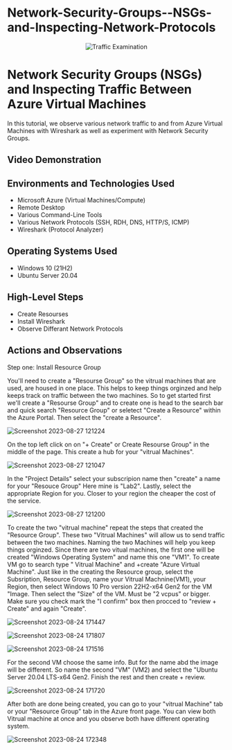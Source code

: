 # Network-Security-Groups--NSGs-and-Inspecting-Network-Protocols
<p align="center">
<img src="https://i.imgur.com/Ua7udoS.png" alt="Traffic Examination"/>
</p>

<h1>Network Security Groups (NSGs) and Inspecting Traffic Between Azure Virtual Machines</h1>
In this tutorial, we observe various network traffic to and from Azure Virtual Machines with Wireshark as well as experiment with Network Security Groups. <br />


<h2>Video Demonstration</h2>



<h2>Environments and Technologies Used</h2>

- Microsoft Azure (Virtual Machines/Compute)
- Remote Desktop
- Various Command-Line Tools
- Various Network Protocols (SSH, RDH, DNS, HTTP/S, ICMP)
- Wireshark (Protocol Analyzer)

<h2>Operating Systems Used </h2>

- Windows 10 (21H2)
- Ubuntu Server 20.04

<h2>High-Level Steps</h2>

- Create Resourses
- Install Wireshark
- Observe Differant Network Protocols


<h2>Actions and Observations</h2>
Step one: Install Resource Group
<p>
You'll need to create a "Resourse Group" so the vitrual machines that are used, are housed in one place. This helps to keep things orginzed and help keeps track on traffic between the two machines. 
So to get started first we'll create a "Resourse Group" and to create one is head to the search bar and quick search "Resource Group" or seletect "Create a Resource" within the Azure Portal. Then select the "create a Resource".
  
  
 ![Screenshot 2023-08-27 121224](https://github.com/Leibwatcher/Network-Security-Groups--NSGs-and-Inspecting-Network-Protocols/assets/137578446/0e455b1d-680e-45e2-93b7-1918ff4a9c7f)

On the top left click on on "+ Create" or Create Resourse Group" in the middle of the page. This create a hub for your "vitrual Machines".

![Screenshot 2023-08-27 121047](https://github.com/Leibwatcher/Network-Security-Groups--NSGs-and-Inspecting-Network-Protocols/assets/137578446/a948cee7-d235-4d38-a230-7a32e704b50b)

In the "Project Details" select your subscripion name then "create" a name for your "Resouce Group" Here mine is "Lab2". Lastly, select the appropriate Region for you. Closer to your region the cheaper the cost of the service.


![Screenshot 2023-08-27 121200](https://github.com/Leibwatcher/Network-Security-Groups--NSGs-and-Inspecting-Network-Protocols/assets/137578446/2c6fc021-48a4-4951-9262-4c2c4be92c39)

To create the two "vitrual machine" repeat the steps that created the "Resource Group". These two "Vitrual Machines" will allow us to send traffic between the two machines. Naming the two Machines  will help you keep things orginzed. Since there are two vitual machines, the first one will be created "Windows Operating System" and name this one "VM1". To create VM go to search type " Vitrual Machine" and +create "Azure Virtual Machine". Just like in the creating the Resource group, select the Subsription, Resource Group, name your Vitrual Machnine(VM1), your Region, then select Windows 10 Pro version 22H2-x64 Gen2 for the VM "Image. Then select the "Size" of the VM. Must be "2 vcpus" or bigger. Make sure you check mark the "I confirm" box then procced to "review + Create" and again "Create".

![Screenshot 2023-08-24 171447](https://github.com/Leibwatcher/Network-Security-Groups--NSGs-and-Inspecting-Network-Protocols/assets/137578446/67d80e13-8c1f-4b23-9257-4e69377e5c95)


![Screenshot 2023-08-24 171807](https://github.com/Leibwatcher/Network-Security-Groups--NSGs-and-Inspecting-Network-Protocols/assets/137578446/54d47afa-6037-4b82-a3b2-23baa8a32ecc)


![Screenshot 2023-08-24 171516](https://github.com/Leibwatcher/Network-Security-Groups--NSGs-and-Inspecting-Network-Protocols/assets/137578446/77250c62-5ecf-4548-8801-3ddeecb9f417)


For the second VM choose the same info. But for the name abd the image will be different. So name the second "VM" (VM2) and select the "Ubuntu Server 20.04 LTS-x64 Gen2. Finish the rest and then create + review.   

![Screenshot 2023-08-24 171720](https://github.com/Leibwatcher/Network-Security-Groups--NSGs-and-Inspecting-Network-Protocols/assets/137578446/5f40ccd9-584a-4576-b21c-a95bbbc81d89)

After both are done being created, you can go to your "vitrual Machine" tab or your "Resource Group" tab in the Azure front page. You can view both Vitrual machine at once and you observe both have different operating system. 

![Screenshot 2023-08-24 172348](https://github.com/Leibwatcher/Network-Security-Groups--NSGs-and-Inspecting-Network-Protocols/assets/137578446/d485a0c4-386e-49c2-bb02-765f4aa1405c)

